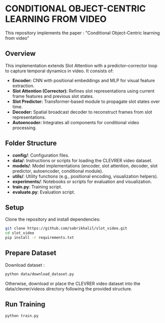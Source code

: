 # CONDITIONAL OBJECT-CENTRIC LEARNING FROM VIDEO

This repository implements the paper : "Conditional Object-Centric learning from video"

## Overview

This implementation extends Slot Attention with a predictor–corrector loop to capture temporal dynamics in video. It consists of:
- **Encoder:** CNN with positional embeddings and MLP for visual feature extraction.
- **Slot Attention (Corrector):** Refines slot representations using current frame features and previous slot states.
- **Slot Predictor:** Transformer-based module to propagate slot states over time.
- **Decoder:** Spatial broadcast decoder to reconstruct frames from slot representations.
- **Autoencoder:** Integrates all components for conditional video processing.

## Folder Structure

- **config/**: Configuration files.
- **data/**: Instructions or scripts for loading the CLEVRER video dataset.
- **models/**: Model implementations (encoder, slot attention, decoder, slot predictor, autoencoder, conditional module).
- **utils/**: Utility functions (e.g., positional encoding, visualization helpers).
- **experiments/**: Notebooks or scripts for evaluation and visualization.
- **train.py**: Training script.
- **evaluate.py**: Evaluation script.

## Setup

Clone the repository and install dependencies:

```bash
git clone https://github.com/sabrikhalil/slot_video.git
cd slot_video
pip install -r requirements.txt
```

## Prepare Dataset 

Download dataset : 

```bash 
python data/download_dataset.py
```
Otherwise, download or place the CLEVRER video dataset into the data/clevrer/videos directory following the provided structure.

## Run Training 

```
python train.py 
```


